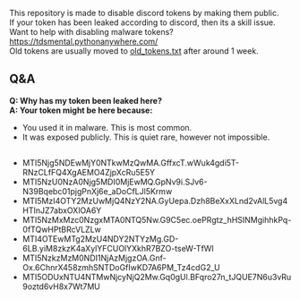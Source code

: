 This repository is made to disable discord tokens by making them public.  
If your token has been leaked according to discord, then its a skill issue.  
Want to help with disabling malware tokens? https://tdsmental.pythonanywhere.com/  
Old tokens are usually moved to [old_tokens.txt](https://github.com/tdsoperational/discord-rat-tokens/blob/main/old_tokens.txt) after around 1 week.  

## Q&A  

**Q: Why has my token been leaked here?**  
**A: Your token might be here because:**  
- You used it in malware. This is most common.  
- It was exposed publicly. This is quiet rare, however not impossible.  

## 


- MTI5Njg5NDEwMjY0NTkwMzQwMA.GffxcT.wWuk4gdi5T-RNzCLfFQ4XgAEMO4ZjpXcRu5E5Y
- MTI5NzU0NzA0Njg5MDI0MjEwMQ.GpNv9i.SJv6-N39Bqebc01pjgPnXj6e_aDoCfLJl5Krmw
- MTI5MzI4OTY2MzUwMjQ4NzY2NA.GyUepa.Dzh8BeXxXLnd2vAlL5vg4HTInJZ7abxOXlOA6Y
- MTI5NzMxMzc0NzgxMTA0NTQ5Nw.G9C5ec.oePRgtz_hHSINMgihhkPq-0fTQwHPtBRcVLZLw
- MTI4OTEwMTg2MzU4NDY2NTYzMg.GD-6LB.yiM8zkzK4aXylYFCUOlYXkhR7BZO-tseW-TfWI
- MTI5NzkzMzM0NDI1NjAzMjgzOA.Gnf-Ox.6ChnrX458zmhSNTDoGfIwKD7A6PM_Tz4cdG2_U
- MTI5ODUxNTU4NTMwNjcyNjQ2Mw.Gq0gUl.BFqro27n_tJQUE7N6u3vRu9oztd6vH8x7Wt7MU
